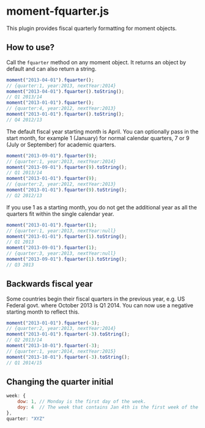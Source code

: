 # moment-fquarter.js
This plugin provides fiscal quarterly formatting for moment objects.

## How to use?
Call the `fquarter` method on any moment object. It returns an object by default and can also return a string.
```javascript
moment("2013-04-01").fquarter();
// {quarter:1, year:2013, nextYear:2014}
moment("2013-04-01").fquarter().toString();
// Q1 2013/14
moment("2013-01-01").fquarter();
// {quarter:4, year:2012, nextYear:2013}
moment("2013-01-01").fquarter().toString();
// Q4 2012/13
```

The default fiscal year starting month is April. You can optionally pass in the start month, for example 1 (January) for normal calendar quarters, 7 or 9 (July or September) for academic quarters.
```javascript
moment("2013-09-01").fquarter(9);
// {quarter:1, year:2013, nextYear:2014}
moment("2013-09-01").fquarter(9).toString();
// Q1 2013/14
moment("2013-01-01").fquarter(9);
// {quarter:2, year:2012, nextYear:2013}
moment("2013-01-01").fquarter(9).toString();
// Q2 2012/13
```
If you use 1 as a starting month, you do not get the additional year as all the quarters fit within the single calendar year.
```javascript
moment("2013-01-01").fquarter(1);
// {quarter:1, year:2013, nextYear:null}
moment("2013-01-01").fquarter(1).toString();
// Q1 2013
moment("2013-09-01").fquarter(1);
// {quarter:3, year:2013, nextYear:null}
moment("2013-09-01").fquarter(1).toString();
// Q3 2013
```

## Backwards fiscal year
Some countries begin their fiscal quarters in the previous year, e.g. US Federal govt. where October 2013 is Q1 2014. You can now use a negative starting month to reflect this.
```javascript
moment("2013-01-01").fquarter(-3);
// {quarter:2, year:2013, nextYear:2014}
moment("2013-01-01").fquarter(-3).toString();
// Q2 2013/14
moment("2013-10-01").fquarter(-3);
// {quarter:1, year:2014, nextYear:2015}
moment("2013-10-01").fquarter(-3).toString();
// Q1 2014/15
```

## Changing the quarter initial
```javascript
week: {
	dow: 1, // Monday is the first day of the week.
	doy: 4  // The week that contains Jan 4th is the first week of the year.
},
quarter: "XYZ"
```
